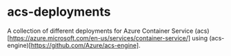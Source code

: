 # acs-deployments

A collection of different deployments for Azure Container Service (acs)[https://azure.microsoft.com/en-us/services/container-service/]
using (acs-engine)[https://github.com/Azure/acs-engine].
